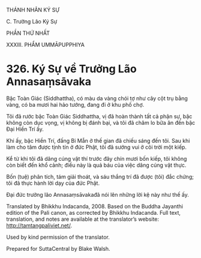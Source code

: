 THÁNH NHÂN KÝ SỰ

C. Trưởng Lão Ký Sự

PHẦN THỨ NHẤT

XXXIII. PHẨM UMMĀPUPPHIYA

# 326\. Ký Sự về Trưởng Lão Annasaṃsāvaka

Bậc Toàn Giác (Siddhattha), có màu da vàng chói tợ như cây cột trụ bằng vàng, có ba mươi hai hảo tướng, đang đi ở khu phố chợ.

Tôi đã rước bậc Toàn Giác Siddhattha, vị đã hoàn thành tất cả phận sự, bậc không còn dục vọng, vị không bị đánh bại, và tôi đã chăm lo bữa ăn đến bậc Đại Hiền Trí ấy.

Khi ấy, bậc Hiền Trí, đấng Bi Mẫn ở thế gian đã chiếu sáng đến tôi. Sau khi làm cho tâm được tịnh tín ở đức Phật, tôi đã sướng vui ở cõi trời một kiếp.

Kể từ khi tôi đã dâng cúng vật thí trước đây chín mươi bốn kiếp, tôi không còn biết đến khổ cảnh; điều này là quả báu của việc dâng cúng vật thực.

Bốn (tuệ) phân tích, tám giải thoát, và sáu thắng trí đã được (tôi) đắc chứng; tôi đã thực hành lời dạy của đức Phật.

Đại đức trưởng lão Annasaṃsāvakađã nói lên những lời kệ này như thế ấy.

Translated by Bhikkhu Indacanda, 2008. Based on the Buddha Jayanthi edition of the Pali canon, as corrected by Bhikkhu Indacanda. Full text, translation, and notes are available at the translator’s website: http://tamtangpaliviet.net/.

Used by kind permission of the translator.

Prepared for SuttaCentral by Blake Walsh.
